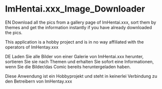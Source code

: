 # ImHentai.xxx_Image_Downloader
EN
Download all the pics from a gallery page of ImHentai.xxx, sort them by themes and get the information instantly if you have already downloaded the pics.

This application is a hobby project and is in no way affiliated with the operators of ImHentay.xxx


DE
Laden Sie alle Bilder von einer Galerie von ImHentai.xxx herunter, sortieren Sie sie nach Themen und erhalten Sie sofort eine Informationen, wenn Sie die Bilder/das Comic bereits heruntergeladen haben.

Diese Anwendung ist ein Hobbyprojekt und steht in keinerlei Verbindung zu den Betreibern von ImHentay.xxx

